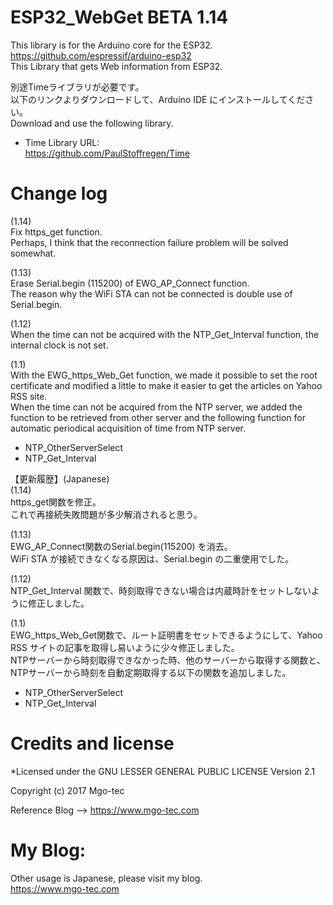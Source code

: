 # ESP32_WebGet BETA 1.14
This library is for the Arduino core for the ESP32.  
https://github.com/espressif/arduino-esp32  
This Library that gets Web information from ESP32.  
  
別途Timeライブラリが必要です。  
以下のリンクよりダウンロードして、Arduino IDE にインストールしてください。  
Download and use the following library.  
- Time Library URL:  
https://github.com/PaulStoffregen/Time  
  
  
# Change log
(1.14)  
Fix https_get function.  
Perhaps, I think that the reconnection failure problem will be solved somewhat.  
  
(1.13)  
Erase Serial.begin (115200) of EWG_AP_Connect function.  
The reason why the WiFi STA can not be connected is double use of Serial.begin.  
  
(1.12)  
When the time can not be acquired with the NTP_Get_Interval function, the internal clock is not set.  
  
(1.1)  
With the EWG_https_Web_Get function, we made it possible to set the root certificate and modified a little to make it easier to get the articles on Yahoo RSS site.  
When the time can not be acquired from the NTP server, we added the function to be retrieved from other server and the following function for automatic periodical acquisition of time from NTP server.  
  
- NTP_OtherServerSelect  
- NTP_Get_Interval  
  
【更新履歴】(Japanese)  
(1.14)  
https_get関数を修正。  
これで再接続失敗問題が多少解消されると思う。  
  
(1.13)  
EWG_AP_Connect関数のSerial.begin(115200) を消去。  
WiFi STA が接続できなくなる原因は、Serial.begin の二重使用でした。  
  
(1.12)  
NTP_Get_Interval 関数で、時刻取得できない場合は内蔵時計をセットしないように修正しました。  
  
(1.1)  
EWG_https_Web_Get関数で、ルート証明書をセットできるようにして、Yahoo RSS サイトの記事を取得し易いように少々修正しました。  
NTPサーバーから時刻取得できなかった時、他のサーバーから取得する関数と、NTPサーバーから時刻を自動定期取得する以下の関数を追加しました。  
  
- NTP_OtherServerSelect  
- NTP_Get_Interval  
  
# Credits and license
*Licensed under the GNU LESSER GENERAL PUBLIC LICENSE Version 2.1  
  
Copyright (c) 2017 Mgo-tec  
  
Reference Blog --> https://www.mgo-tec.com  
  
# My Blog: 
Other usage is Japanese, please visit my blog.  
https://www.mgo-tec.com